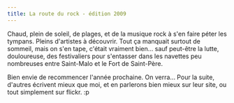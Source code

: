 ```yaml
---
title: La route du rock - édition 2009
---
```


Chaud, plein de soleil, de plages, et de la musique rock à s'en faire péter
les tympans. Pleins d'artistes à découvrir. Tout ça manquait surtout de
sommeil, mais on s'en tape, c'était vraiment bien... sauf peut-être la lutte,
douloureuse, des festivaliers pour s'entasser dans les navettes peu nombreuses
entre Saint-Malo et le Fort de Saint-Père.

Bien envie de recommencer l'année prochaine. On verra... Pour la suite,
d'autres écrivent mieux que moi, et en parlerons bien mieux sur leur site, ou
tout simplement sur flickr. :p

